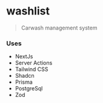# washlist

> Carwash management system

### Uses

- NextJs
- Server Actions
- Tailwind CSS
- Shadcn
- Prisma
- PostgreSql
- Zod
